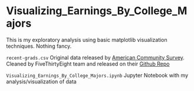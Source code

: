 # Visualizing_Earnings_By_College_Majors
This is my exploratory analysis using basic matplotlib visualization techniques. Nothing fancy.

`recent-grads.csv` Original data released by [American Community Survey](https://www.census.gov/programs-surveys/acs/data/pums.html). Cleaned by FiveThirtyEight team and released on their [Github Repo](https://github.com/fivethirtyeight/data/tree/master/college-majors)

`Visualizing_Earnings_By_College_Majors.ipynb` Jupyter Notebook with my analysis/visualization of data
